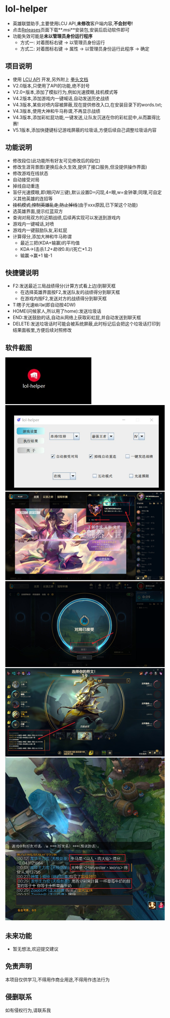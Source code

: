 # lol-helper

- 英雄联盟助手,主要使用LCU API,**未修改**客户端内容,**不会封号!**
- 点击[Releases](https://github.com/4379711/lol-helper/releases)页面下载**.msi**安装包,安装后启动软件即可
- 功能失效可能是**未以管理员身份运行程序**
  - 方式一: 对着图标右键 -> 以管理员身份运行
  - 方式二: 对着图标右键 -> 属性 -> 以管理员身份运行此程序  -> 确定

## 项目说明

- 使用 [LCU API](https://riot-api-libraries.readthedocs.io/) 开发,另外附上 [拳头文档](https://developer.riotgames.com/docs/lol/)
- V2.0版本,只使用了API的功能,绝不封号
- V2.0+版本,添加了模拟行为,例如光速摸眼,挂机模式等
- V4.2版本,添加游戏内一键喊话,自动发送历史战绩
- V4.3版本,某些对喷内容被屏蔽,现在提供修改入口,在安装目录下的words.txt; 
- V4.3版本,使用大神和牛马称谓,不再显示战绩
- V4.3版本,添加彩虹屁功能,一键发送,让队友沉迷在你的彩虹屁中,从而赢得比赛!
- V5.1版本,添加快捷键标记游戏屏蔽的垃圾话,方便后续自己调整垃圾话内容

## 功能说明

- 修改段位(此功能所有好友可见修改后的段位)
- 修改生涯背景图(更换后永久生效,提供了接口服务,但没提供操作界面)
- 修改游戏在线状态
- 自动接受对局
- 掉线自动重连
- 盲仔光速摸眼,即(眼闪W三键),默认设置D=闪现,4=眼,w=金钟罩;同理,可自定义其他英雄的连招等
- ~~挂机模式,控制英雄乱走,防止掉线~~(由于xxx原因,已下架这个功能)
- 选英雄界面,提示红蓝双方
- 查询对局双方的近期战绩,后续再实现可以发送到游戏内
- 游戏内一键喊话,对喷
- 游戏内一键鼓励队友,彩虹屁
- 计算得分,添加大神和牛马称谓
  - 最近三把(KDA+输赢)的平均值
  - KDA->(击杀*1.2+助攻*0.8)/(死亡*1.2)
  - 输赢->赢+1 输-1

## 快捷键说明
- F2:发送最近三局战绩得分(计算方式看上边)到聊天框
  - 在选择英雄界面按F2,发送队友的战绩得分到聊天框
  - 在游戏内按F2,发送对方的战绩得分到聊天框
- T:瞎子光速`眼闪W`(即自动按4DW)
- HOME(问候家人,所以用了home):发送垃圾话
- END:发送鼓励的话,自动从网络上获取彩虹屁,并自动发送到聊天框
- DELETE:发送垃圾话时可能会被系统屏蔽,此时标记后会把这个垃圾话打印到结果面板里,方便后续对照修改

## 软件截图
![安装后的图标](https://github.com/4379711/lol-helper/raw/master/src/main/resources/assets/logo.jpg)
![主界面](https://github.com/4379711/lol-helper/raw/master/src/main/resources/assets/main.jpg)
![段位和状态](https://github.com/4379711/lol-helper/raw/master/src/main/resources/assets/01.jpg)
![自动接受对局](https://github.com/4379711/lol-helper/raw/master/src/main/resources/assets/02.jpg)
![房间内发送文字](https://github.com/4379711/lol-helper/raw/master/src/main/resources/assets/03.jpg)
![游戏内发送文字](https://github.com/4379711/lol-helper/raw/master/src/main/resources/assets/04.jpg)


## 未来功能

- 暂无想法,欢迎提交建议


## 免责声明

本项目仅供学习,不得用作商业用途,不得用作违法行为

## 侵删联系

如有侵权行为,请联系我
